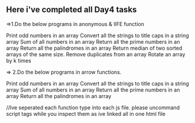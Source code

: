 ## Here i've completed all Day4 tasks
=>1.Do the below programs in anonymous & IIFE function

Print odd numbers in an array
Convert all the strings to title caps in a string array
Sum of all numbers in an array
Return all the prime numbers in an array
Return all the palindromes in an array
Return median of two sorted arrays of the same size.
Remove duplicates from an array
Rotate an array by k times


=> 2.Do the below programs in arrow functions.

Print odd numbers in an array
Convert all the strings to title caps in a string array
Sum of all numbers in an array
Return all the prime numbers in an array
Return all the palindromes in an array


//Ive seperated each function type into each js file. please uncommand script tags while you inspect them as ive linked all in one html file 
